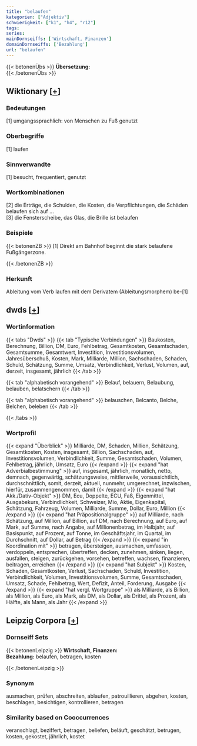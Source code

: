 ```yaml
---
title: "belaufen"
kategorien: ["Adjektiv"]
schwierigkeit: ["k1", "h4", "r12"]
tags:
series:
mainDornseiffs: ['Wirtschaft, Finanzen']
domainDornseiffs: ['Bezahlung']
url: "belaufen"
---
```


{{< betonenÜbs >}}
**Übersetzung:**  
{{< /betonenÜbs >}}

## Wiktionary [[+](https://de.wiktionary.org/wiki/belaufen)]

### Bedeutungen
[1] umgangssprachlich: von Menschen zu Fuß genutzt  

### Oberbegriffe
[1] laufen  

### Sinnverwandte
[1] besucht, frequentiert, genutzt  

### Wortkombinationen
[2] die Erträge, die Schulden, die Kosten, die Verpflichtungen, die Schäden belaufen sich auf …  
[3] die Fensterscheibe, das Glas, die Brille ist belaufen  

### Beispiele
{{< betonenZB >}}
[1] Direkt am Bahnhof beginnt die stark belaufene Fußgängerzone.  

{{< /betonenZB >}}
### Herkunft
Ableitung vom Verb laufen mit dem Derivatem (Ableitungsmorphem) be-[1]  



## dwds [[+](https://www.dwds.de/wb/belaufen)]

### Wortinformation
{{< tabs "Dwds" >}}
{{< tab "Typische Verbindungen" >}}
Baukosten, Berechnung, Billion, DM, Euro, Fehlbetrag, Gesamtkosten, Gesamtschaden, Gesamtsumme, Gesamtwert, Investition, Investitionsvolumen, Jahresüberschuß, Kosten, Mark, Milliarde, Million, Sachschaden, Schaden, Schuld, Schätzung, Summe, Umsatz, Verbindlichkeit, Verlust, Volumen, auf, derzeit, insgesamt, jährlich
{{< /tab >}}

{{< tab "alphabetisch vorangehend" >}}
Belauf, belauern, Belaubung, belauben, belatschern
{{< /tab >}}

{{< tab "alphabetisch vorangehend" >}}
belauschen, Belcanto, Belche, Belchen, beleben
{{< /tab >}}

{{< /tabs >}}

### Wortprofil
{{< expand "Überblick" >}} Milliarde, DM, Schaden, Million, Schätzung, Gesamtkosten, Kosten, insgesamt, Billion, Sachschaden, auf, Investitionsvolumen, Verbindlichkeit, Summe, Gesamtschaden, Volumen, Fehlbetrag, jährlich, Umsatz, Euro {{< /expand >}}
{{< expand "hat Adverbialbestimmung" >}} auf, insgesamt, jährlich, monatlich, netto, demnach, gegenwärtig, schätzungsweise, mittlerweile, voraussichtlich, durchschnittlich, somit, derzeit, aktuell, nunmehr, umgerechnet, inzwischen, hierfür, zusammengenommen, damit {{< /expand >}}
{{< expand "hat Akk./Dativ-Objekt" >}} DM, Ecu, Doppelte, ECU, Faß, Eigenmittel, Ausgabekurs, Verbindlichkeit, Schweizer, Mio, Aktie, Eigenkapital, Schätzung, Fahrzeug, Volumen, Milliarde, Summe, Dollar, Euro, Million {{< /expand >}}
{{< expand "hat Präpositionalgruppe" >}} auf Milliarde, nach Schätzung, auf Million, auf Billion, auf DM, nach Berechnung, auf Euro, auf Mark, auf Summe, nach Angabe, auf Millionenbetrag, im Halbjahr, auf Basispunkt, auf Prozent, auf Tonne, im Geschäftsjahr, im Quartal, im Durchschnitt, auf Dollar, auf Betrag {{< /expand >}}
{{< expand "in Koordination mit" >}} betragen, übersteigen, ausmachen, umfassen, verdoppeln, entsprechen, übertreffen, decken, zunehmen, sinken, liegen, ausfallen, steigen, zurückgehen, vorsehen, betreffen, wachsen, finanzieren, beitragen, erreichen {{< /expand >}}
{{< expand "hat Subjekt" >}} Kosten, Schaden, Gesamtkosten, Verlust, Sachschaden, Schuld, Investition, Verbindlichkeit, Volumen, Investitionsvolumen, Summe, Gesamtschaden, Umsatz, Schade, Fehlbetrag, Wert, Defizit, Anteil, Forderung, Ausgabe {{< /expand >}}
{{< expand "hat vergl. Wortgruppe" >}} als Milliarde, als Billion, als Million, als Euro, als Mark, als DM, als Dollar, als Drittel, als Prozent, als Hälfte, als Mann, als Jahr {{< /expand >}}

## Leipzig Corpora [[+](https://corpora.uni-leipzig.de/en/res?word=belaufen&corpusId=deu_newscrawl-public_2018)]

### Dornseiff Sets
{{< betonenLeipzig >}}
**Wirtschaft, Finanzen:**  
**Bezahlung:** belaufen, betragen, kosten  

{{< /betonenLeipzig >}}

### Synonym
ausmachen, prüfen, abschreiten, ablaufen, patrouillieren, abgehen, kosten, beschlagen, besichtigen, kontrollieren, betragen


### Similarity based on Cooccurrences
veranschlagt, beziffert, betragen, beliefen, beläuft, geschätzt, betrugen, kosten, gekostet, jährlich, kostet

